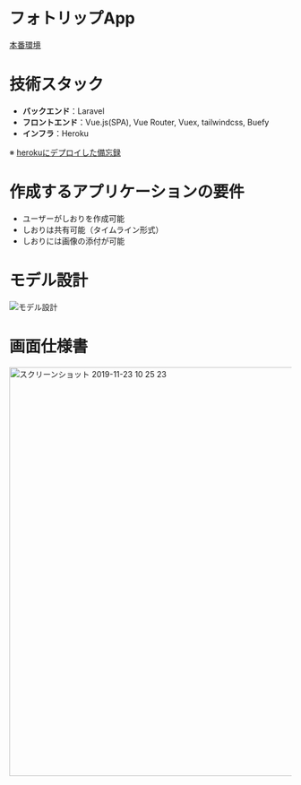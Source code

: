 # フォトリップApp
[本番環境](https://photrips.herokuapp.com/login)

# 技術スタック

- **バックエンド**：Laravel
- **フロントエンド**：Vue.js(SPA), Vue Router, Vuex, tailwindcss, Buefy
- **インフラ**：Heroku

※ [herokuにデプロイした備忘録](https://www.kmmk.work/entry/2019/11/30/030459)

# 作成するアプリケーションの要件

- ユーザーがしおりを作成可能
- しおりは共有可能（タイムライン形式）
- しおりには画像の添付が可能

# モデル設計
![モデル設計](https://user-images.githubusercontent.com/43497062/69470663-58616c00-0ddb-11ea-92b6-6516bf8dd9b4.png)



# 画面仕様書
<img width="730" alt="スクリーンショット 2019-11-23 10 25 23" src="https://user-images.githubusercontent.com/43497062/69470687-93639f80-0ddb-11ea-94a5-a43fe1667a36.png">
